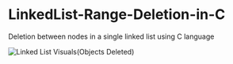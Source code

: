 # LinkedList-Range-Deletion-in-C
Deletion between nodes in a single linked list using C language


![Linked List Visuals(Objects Deleted)](https://github.com/user-attachments/assets/4f4fa224-9af2-457a-bcff-58dcea4af838)
